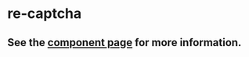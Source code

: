 re-captcha
==========

## See the [component page](http://cbalit.github.io/re-captcha/components/re-captcha/) for more information.
